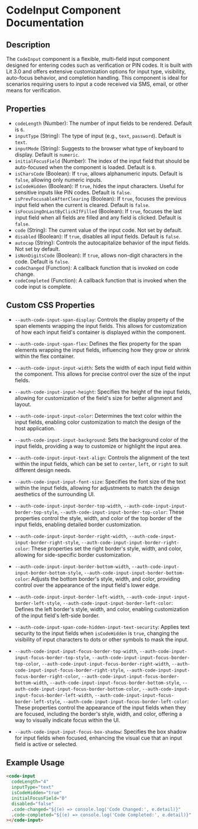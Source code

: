 # CodeInput Component Documentation

## Description

The `CodeInput` component is a flexible, multi-field input component designed for entering codes such as verification or PIN codes. It is built with Lit 3.0 and offers extensive customization options for input type, visibility, auto-focus behavior, and completion handling. This component is ideal for scenarios requiring users to input a code received via SMS, email, or other means for verification.

## Properties

- `codeLength` (Number): The number of input fields to be rendered. Default is `6`.
- `inputType` (String): The type of input (e.g., `text`, `password`). Default is `text`.
- `inputMode` (String): Suggests to the browser what type of keyboard to display. Default is `numeric`.
- `initialFocusField` (Number): The index of the input field that should be auto-focused when the component is loaded. Default is `0`.
- `isCharsCode` (Boolean): If `true`, allows alphanumeric inputs. Default is `false`, allowing only numeric inputs.
- `isCodeHidden` (Boolean): If `true`, hides the input characters. Useful for sensitive inputs like PIN codes. Default is `false`.
- `isPrevFocusableAfterClearing` (Boolean): If `true`, focuses the previous input field when the current is cleared. Default is `false`.
- `isFocusingOnLastByClickIfFilled` (Boolean): If `true`, focuses the last input field when all fields are filled and any field is clicked. Default is `false`.
- `code` (String): The current value of the input code. Not set by default.
- `disabled` (Boolean): If `true`, disables all input fields. Default is `false`.
- `autocap` (String): Controls the autocapitalize behavior of the input fields. Not set by default.
- `isNonDigitsCode` (Boolean): If `true`, allows non-digit characters in the code. Default is `false`.
- `codeChanged` (Function): A callback function that is invoked on code change.
- `codeCompleted` (Function): A callback function that is invoked when the code input is complete.

## Custom CSS Properties

- `--auth-code-input-span-display`: Controls the display property of the span elements wrapping the input fields. This allows for customization of how each input field's container is displayed within the component.
- `--auth-code-input-span-flex`: Defines the flex property for the span elements wrapping the input fields, influencing how they grow or shrink within the flex container.

- `--auth-code-input-input-width`: Sets the width of each input field within the component. This allows for precise control over the size of the input fields.
- `--auth-code-input-input-height`: Specifies the height of the input fields, allowing for customization of the field's size for better alignment and layout.
- `--auth-code-input-input-color`: Determines the text color within the input fields, enabling color customization to match the design of the host application.
- `--auth-code-input-input-background`: Sets the background color of the input fields, providing a way to customize or highlight the input area.
- `--auth-code-input-input-text-align`: Controls the alignment of the text within the input fields, which can be set to `center`, `left`, or `right` to suit different design needs.
- `--auth-code-input-input-font-size`: Specifies the font size of the text within the input fields, allowing for adjustments to match the design aesthetics of the surrounding UI.

- `--auth-code-input-input-border-top-width`, `--auth-code-input-input-border-top-style`, `--auth-code-input-input-border-top-color`: These properties control the style, width, and color of the top border of the input fields, enabling detailed border customization.
- `--auth-code-input-input-border-right-width`, `--auth-code-input-input-border-right-style`, `--auth-code-input-input-border-right-color`: These properties set the right border's style, width, and color, allowing for side-specific border customization.
- `--auth-code-input-input-border-bottom-width`, `--auth-code-input-input-border-bottom-style`, `--auth-code-input-input-border-bottom-color`: Adjusts the bottom border's style, width, and color, providing control over the appearance of the input field's lower edge.
- `--auth-code-input-input-border-left-width`, `--auth-code-input-input-border-left-style`, `--auth-code-input-input-border-left-color`: Defines the left border's style, width, and color, enabling customization of the input field's left-side border.

- `--auth-code-input-span-code-hidden-input-text-security`: Applies text security to the input fields when `isCodeHidden` is `true`, changing the visibility of input characters to dots or other symbols to mask the input.

- `--auth-code-input-input-focus-border-top-width`, `--auth-code-input-input-focus-border-top-style`, `--auth-code-input-input-focus-border-top-color`, `--auth-code-input-input-focus-border-right-width`, `--auth-code-input-input-focus-border-right-style`, `--auth-code-input-input-focus-border-right-color`, `--auth-code-input-input-focus-border-bottom-width`, `--auth-code-input-input-focus-border-bottom-style`, `--auth-code-input-input-focus-border-bottom-color`, `--auth-code-input-input-focus-border-left-width`, `--auth-code-input-input-focus-border-left-style`, `--auth-code-input-input-focus-border-left-color`: These properties control the appearance of the input fields when they are focused, including the border's style, width, and color, offering a way to visually indicate focus within the UI.
- `--auth-code-input-input-focus-box-shadow`: Specifies the box shadow for input fields when focused, enhancing the visual cue that an input field is active or selected.

## Example Usage

```html
<code-input
  codeLength="4"
  inputType="text"
  isCodeHidden="true"
  initialFocusField="0"
  disabled="false"
  .code-changed="${(e) => console.log('Code Changed:', e.detail)}"
  .code-completed="${(e) => console.log('Code Completed:', e.detail)}"
></code-input>

